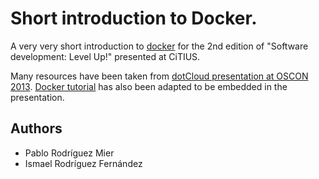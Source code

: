 # Short introduction to Docker.

A very very short introduction to [docker](http://www.docker.com) for the 2nd edition of "Software development: Level Up!"
presented at CiTIUS.

Many resources have been taken from [dotCloud presentation at OSCON 2013](http://es.slideshare.net/dotCloud/why-docker2bisv4).
[Docker tutorial](https://docker.com/tryit) has also been adapted to be embedded in the presentation.

## Authors

  * Pablo Rodríguez Mier
  * Ismael Rodríguez Fernández
